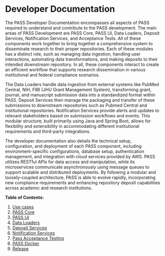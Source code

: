 # Developer Documentation

The PASS Developer Documentation encompasses all aspects of PASS required to understand and contribute to the PASS
development. The main areas of PASS Development are PASS Core, PASS UI, Data Loaders, Deposit Services,
Notification Services, and Acceptance Tests. All of these components work together to bring together a comprehensive
system to disseminate research to their proper repositories. Each of these modules has a distinct role, such as managing
data ingestion, handling user interactions, automating data transformations, and making deposits to their intended 
downstream repository. In all, these components interact to create an efficient workflow that supports research 
dissemination in various institutional and federal compliance scenarios.

The Data Loaders handle data ingestion from external systems like PubMed Central, NIH, FIBI 
(JHU Grant Management System), transforming grant, journal, and manuscript submission data into a standardized format 
within PASS. Deposit Services then manage the packaging and transfer of these submissions to downstream repositories 
such as Pubmed Central and institutional repositories. Notification Services provide alerts and updates to relevant 
stakeholders based on submission workflows and events. This modular structure, built primarily using Java and Spring 
Boot, allows for flexibility and extensibility in accommodating different institutional requirements and third-party 
integrations.

The developer documentation also details the technical setup, configuration, and deployment of each PASS component, 
including environment-specific configurations, database setup, authentication management, and integration with cloud 
services provided by AWS. PASS utilizes RESTful APIs for data access and manipulation, while its microservices 
communicate asynchronously using message queues to support scalable and distributed deployments. By following a modular
and loosely-coupled architecture, PASS is able to evolve rapidly, incorporating new compliance requirements and
enhancing repository deposit capabilities across academic and research institutions.

**Table of Contents:**

1. [Use cases](use-cases.md)
2. [PASS Core](pass-core/README.md)
3. [PASS UI](pass-ui/README.md)
4. [Data Loaders](data-loaders/README.md)
5. [Deposit Services](deposit-service/README.md)
6. [Notification Services](notification-service/README.md)
7. [Pass Acceptance Testing](pass-acceptance-testing/README.md)
8. [PASS Docker](pass-docker/README.md)
9. [Release](release/README.md)